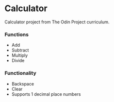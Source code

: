 # Calculator

Calculator project from The Odin Project curriculum.

### Functions

- Add
- Subtract
- Multiply
- Divide

### Functionality

- Backspace
- Clear
- Supports 1 decimal place numbers